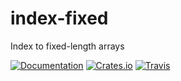 # index-fixed

Index to fixed-length arrays

[![Documentation](https://img.shields.io/badge/documentation-latest-brightgreen.svg?style=flat)](http://codyps.com/docs/index-fixed/x86_64-unknown-linux-gnu/stable/index_fixed/index.html)
[![Crates.io](https://img.shields.io/crates/v/index-fixed.svg?maxAge=2592000)](https://crates.io/crates/index-fixed)
[![Travis](https://img.shields.io/travis/jmesmon/index-fixed.svg?maxAge=2592000)](https://travis-ci.org/jmesmon/index-fixed)
